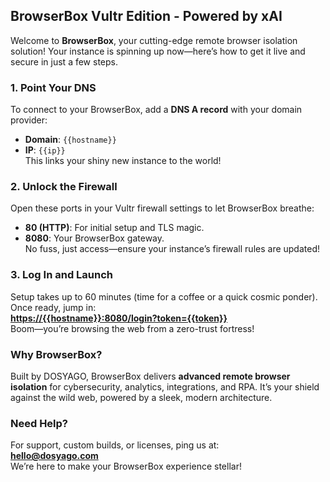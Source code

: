 ## BrowserBox Vultr Edition - Powered by xAI

Welcome to **BrowserBox**, your cutting-edge remote browser isolation solution! Your instance is spinning up now—here’s how to get it live and secure in just a few steps.

### 1. Point Your DNS
To connect to your BrowserBox, add a **DNS A record** with your domain provider:  
- **Domain**: `{{hostname}}`  
- **IP**: `{{ip}}`  
This links your shiny new instance to the world!

### 2. Unlock the Firewall
Open these ports in your Vultr firewall settings to let BrowserBox breathe:  
- **80 (HTTP)**: For initial setup and TLS magic.  
- **8080**: Your BrowserBox gateway.  
No fuss, just access—ensure your instance’s firewall rules are updated!

### 3. Log In and Launch
Setup takes up to 60 minutes (time for a coffee or a quick cosmic ponder). Once ready, jump in:  
[**https://{{hostname}}:8080/login?token={{token}}**](https://{{hostname}}:8080/login?token={{token}})  
Boom—you’re browsing the web from a zero-trust fortress!

### Why BrowserBox?
Built by DOSYAGO, BrowserBox delivers **advanced remote browser isolation** for cybersecurity, analytics, integrations, and RPA. It’s your shield against the wild web, powered by a sleek, modern architecture.

### Need Help?
For support, custom builds, or licenses, ping us at:  
[**hello@dosyago.com**](mailto:hello@dosyago.com?subject=BrowserBox%20Support)  
We’re here to make your BrowserBox experience stellar!
